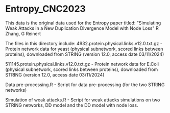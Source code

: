 # Entropy_CNC2023
This data is the original data used for the Entropy paper titled:
"Simulating Weak Attacks in a New Duplication Divergence Model with Node Loss"
R Zhang, G Reinert

The files in this directory include:
4932.protein.physical.links.v12.0.txt.gz - Protein network data for yeast (physical subnetwork, scored links between proteins), downloaded from STRING (version 12.0, access date 03/11/2024)

511145.protein.physical.links.v12.0.txt.gz - Protein network data for E.Coli (physical subnetwork, scored links between proteins), downloaded from STRING (version 12.0, access date 03/11/2024)

Data pre-processing.R - Script for data pre-processing (for the two STRING networks)

Simulation of weak attacks.R - Script for weak attacks simulations on two STRING networks, DD model and the DD model with node loss.


